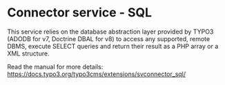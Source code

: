 # Connector service - SQL

This service relies on the database abstraction layer provided by TYPO3
(ADODB for v7, Doctrine DBAL for v8) to access any supported, remote DBMS,
execute SELECT queries and return their result as a PHP array or a XML structure.

Read the manual for more details: https://docs.typo3.org/typo3cms/extensions/svconnector_sql/
